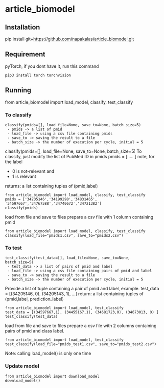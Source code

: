 # article_biomodel

## Installation
pip install git+https://github.com/napakalas/article_biomodel.git

## Requirement
pyTorch, if you dont have it, run this command
  ```
  pip3 install torch torchvision
  ```

## Running
from article_biomodel import load_model, classify, test_classify

### To classify
```
classify(pmids=[], load_file=None, save_to=None, batch_size=5)
 - pmids -> a list of pmid
 - load_file -> using a csv file containing pmids
 - save_to -> saving the result to a file
 - batch_size -> the number of execution per cycle, initial = 5
```
classify(pmids=[], load_file=None, save_to=None, batch_size=5)
To classify, just modify the list of PubMed ID in pmids
pmids = [ .... ] note, for the label
  * 0 is not-relevant and
  * 1 is relevant

returns: a list containing tuples of (pmid,label)
  ```
  from article_biomodel import load_model, classify, test_classify
  pmids = ['34205146','34199298','34831465', '34597667','34767588','34740672','34721382']
  classify(pmids)
  ```
load from file and save to files
prepare a csv file with 1 column containing pmid
  ```
  from article_biomodel import load_model, classify, test_classify
  classify(load_file="pmids1.csv", save_to="pmids2.csv")
  ```
  
### To test
```
test_classify(test_data=[], load_file=None, save_to=None, batch_size=5)
 - test_data -> a list of pairs of pmid and label
 - load_file -> using a csv file containing pairs of pmid and label
 - save_to -> saving the result to a file
 - batch_size -> the number of execution per cycle, initial = 5
```
Provide a list of tuple containing a pair of pmid and label, example:
test_data = [(34205146, 0), (34205143, 1), ...]
return: a list containing tuples of (pmid,label, prediction_label)
  ```
  from article_biomodel import load_model, test_classify
  test_data = [(34597667,1), (34455167,1), (34681723,0), (34673013, 0) ]
  test_classify(test_data)
  ```
  load from file and save to files
  prepare a csv file with 2 columns containing pairs of pmid and class label.
  ```
  from article_biomodel import load_model, test_classify
  test_classify(load_file="pmids_test1.csv", save_to="pmids_test2.csv")
  ```
  
Note: calling load_model() is only one time

### Update model
  ```
  from article_biomodel import download_model
  download_model()
  ```
  